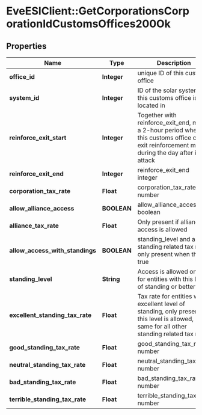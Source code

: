 # EveESIClient::GetCorporationsCorporationIdCustomsOffices200Ok

## Properties
Name | Type | Description | Notes
------------ | ------------- | ------------- | -------------
**office_id** | **Integer** | unique ID of this customs office | 
**system_id** | **Integer** | ID of the solar system this customs office is located in | 
**reinforce_exit_start** | **Integer** | Together with reinforce_exit_end, marks a 2-hour period where this customs office could exit reinforcement mode during the day after initial attack | 
**reinforce_exit_end** | **Integer** | reinforce_exit_end integer | 
**corporation_tax_rate** | **Float** | corporation_tax_rate number | [optional] 
**allow_alliance_access** | **BOOLEAN** | allow_alliance_access boolean | 
**alliance_tax_rate** | **Float** | Only present if alliance access is allowed | [optional] 
**allow_access_with_standings** | **BOOLEAN** | standing_level and any standing related tax rate only present when this is true | 
**standing_level** | **String** | Access is allowed only for entities with this level of standing or better | [optional] 
**excellent_standing_tax_rate** | **Float** | Tax rate for entities with excellent level of standing, only present if this level is allowed, same for all other standing related tax rates | [optional] 
**good_standing_tax_rate** | **Float** | good_standing_tax_rate number | [optional] 
**neutral_standing_tax_rate** | **Float** | neutral_standing_tax_rate number | [optional] 
**bad_standing_tax_rate** | **Float** | bad_standing_tax_rate number | [optional] 
**terrible_standing_tax_rate** | **Float** | terrible_standing_tax_rate number | [optional] 


